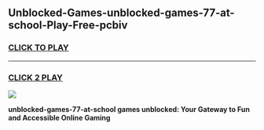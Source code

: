 
## Unblocked-Games-unblocked-games-77-at-school-Play-Free-pcbiv
<h3>
<a href="https://premium76.site?title=unblocked-games-77-at-school&ref=10A">CLICK TO PLAY</a></h3>
<hr>

<h3>
<a href="https://premium76.site?title=unblocked-games-77-at-school&ref=10A">CLICK 2 PLAY</a>
  
</h3>

<a href="https://premium76.site?title=unblocked-games-77-at-school&ref=10A"><img src="https://clearcache.store/games.png"></a>


**unblocked-games-77-at-school games unblocked: Your Gateway to Fun and Accessible Online Gaming**
